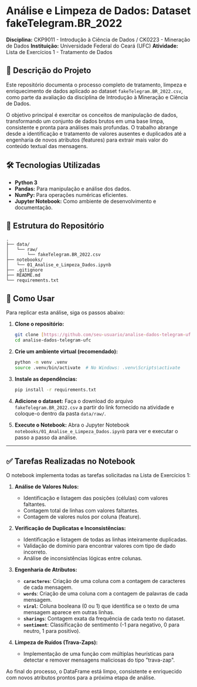# Análise e Limpeza de Dados: Dataset fakeTelegram.BR_2022

**Disciplina:** CKP9011 - Introdução à Ciência de Dados / CK0223 - Mineração de Dados
**Instituição:** Universidade Federal do Ceará (UFC)
**Atividade:** Lista de Exercícios 1 - Tratamento de Dados

## 📝 Descrição do Projeto

Este repositório documenta o processo completo de tratamento, limpeza e enriquecimento de dados aplicado ao dataset `fakeTelegram.BR_2022.csv`, como parte da avaliação da disciplina de Introdução à Mineração e Ciência de Dados.

O objetivo principal é exercitar os conceitos de manipulação de dados, transformando um conjunto de dados brutos em uma base limpa, consistente e pronta para análises mais profundas. O trabalho abrange desde a identificação e tratamento de valores ausentes e duplicados até a engenharia de novos atributos (features) para extrair mais valor do conteúdo textual das mensagens.

## 🛠️ Tecnologias Utilizadas

* **Python 3**
* **Pandas:** Para manipulação e análise dos dados.
* **NumPy:** Para operações numéricas eficientes.
* **Jupyter Notebook:** Como ambiente de desenvolvimento e documentação.

## 📂 Estrutura do Repositório
 ```
.
├── data/
│   └── raw/
│       └── fakeTelegram.BR_2022.csv
├── notebooks/
│   └── 01_Analise_e_Limpeza_Dados.ipynb
├── .gitignore
├── README.md
└── requirements.txt
 ```
## 🚀 Como Usar

Para replicar esta análise, siga os passos abaixo:

1.  **Clone o repositório:**
    ```bash
    git clone [https://github.com/seu-usuario/analise-dados-telegram-ufc.git](https://github.com/seu-usuario/analise-dados-telegram-ufc.git)
    cd analise-dados-telegram-ufc
    ```

2.  **Crie um ambiente virtual (recomendado):**
    ```bash
    python -m venv .venv
    source .venv/bin/activate  # No Windows: .venv\Scripts\activate
    ```

3.  **Instale as dependências:**
    ```bash
    pip install -r requirements.txt
    ```

4.  **Adicione o dataset:**
    Faça o download do arquivo `fakeTelegram.BR_2022.csv` a partir do link fornecido na atividade e coloque-o dentro da pasta `data/raw/`.

5.  **Execute o Notebook:**
    Abra o Jupyter Notebook `notebooks/01_Analise_e_Limpeza_Dados.ipynb` para ver e executar o passo a passo da análise.

---

## ✅ Tarefas Realizadas no Notebook

O notebook implementa todas as tarefas solicitadas na Lista de Exercícios 1:

1.  **Análise de Valores Nulos:**
    * Identificação e listagem das posições (células) com valores faltantes.
    * Contagem total de linhas com valores faltantes.
    * Contagem de valores nulos por coluna (feature).

2.  **Verificação de Duplicatas e Inconsistências:**
    * Identificação e listagem de todas as linhas inteiramente duplicadas.
    * Validação de domínio para encontrar valores com tipo de dado incorreto.
    * Análise de inconsistências lógicas entre colunas.

3.  **Engenharia de Atributos:**
    * **`caracteres`**: Criação de uma coluna com a contagem de caracteres de cada mensagem.
    * **`words`**: Criação de uma coluna com a contagem de palavras de cada mensagem.
    * **`viral`**: Coluna booleana (0 ou 1) que identifica se o texto de uma mensagem aparece em outras linhas.
    * **`sharings`**: Contagem exata da frequência de cada texto no dataset.
    * **`sentiment`**: Classificação de sentimento (-1 para negativo, 0 para neutro, 1 para positivo).

4.  **Limpeza de Ruídos (Trava-Zaps):**
    * Implementação de uma função com múltiplas heurísticas para detectar e remover mensagens maliciosas do tipo "trava-zap".

Ao final do processo, o DataFrame está limpo, consistente e enriquecido com novos atributos prontos para a próxima etapa de análise.
